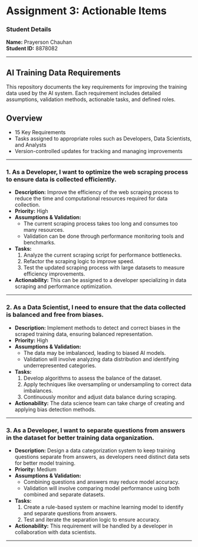 # Assignment 3: Actionable Items

### Student Details

**Name:** Prayerson Chauhan  
**Student ID:** 8878082

---

## AI Training Data Requirements

This repository documents the key requirements for improving the training data used by the AI system. Each requirement includes detailed assumptions, validation methods, actionable tasks, and defined roles.

## Overview

- 15 Key Requirements
- Tasks assigned to appropriate roles such as Developers, Data Scientists, and Analysts
- Version-controlled updates for tracking and managing improvements

---

### 1. **As a Developer, I want to optimize the web scraping process to ensure data is collected efficiently.**

- **Description:** Improve the efficiency of the web scraping process to reduce the time and computational resources required for data collection.
- **Priority:** High
- **Assumptions & Validation:**
  - The current scraping process takes too long and consumes too many resources.
  - Validation can be done through performance monitoring tools and benchmarks.
- **Tasks:**
  1. Analyze the current scraping script for performance bottlenecks.
  2. Refactor the scraping logic to improve speed.
  3. Test the updated scraping process with large datasets to measure efficiency improvements.
- **Actionability:** This can be assigned to a developer specializing in data scraping and performance optimization.

---

### 2. **As a Data Scientist, I need to ensure that the data collected is balanced and free from biases.**

- **Description:** Implement methods to detect and correct biases in the scraped training data, ensuring balanced representation.
- **Priority:** High
- **Assumptions & Validation:**
  - The data may be imbalanced, leading to biased AI models.
  - Validation will involve analyzing data distribution and identifying underrepresented categories.
- **Tasks:**
  1. Develop algorithms to assess the balance of the dataset.
  2. Apply techniques like oversampling or undersampling to correct data imbalances.
  3. Continuously monitor and adjust data balance during scraping.
- **Actionability:** The data science team can take charge of creating and applying bias detection methods.

---

### 3. **As a Developer, I want to separate questions from answers in the dataset for better training data organization.**

- **Description:** Design a data categorization system to keep training questions separate from answers, as developers need distinct data sets for better model training.
- **Priority:** Medium
- **Assumptions & Validation:**
  - Combining questions and answers may reduce model accuracy.
  - Validation will involve comparing model performance using both combined and separate datasets.
- **Tasks:**
  1. Create a rule-based system or machine learning model to identify and separate questions from answers.
  2. Test and iterate the separation logic to ensure accuracy.
- **Actionability:** This requirement will be handled by a developer in collaboration with data scientists.

---
